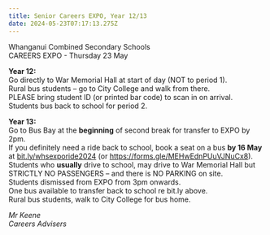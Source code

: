 ```yaml
---
title: Senior Careers EXPO, Year 12/13
date: 2024-05-23T07:17:13.275Z
---
```

Whanganui Combined Secondary Schools  
CAREERS EXPO - Thursday 23 May  

**Year 12:**  
Go directly to War Memorial Hall at start of day (NOT to period 1).  
Rural bus students – go to City College and walk from there.  
PLEASE bring student ID (or printed bar code) to scan in on arrival.  
Students bus back to school for period 2.

**Year 13:**  
Go to Bus Bay at the **beginning** of second break for transfer to EXPO by 2pm.  
If you definitely need a ride back to school, book a seat on a bus **by 16 May** at
[bit.ly/whsexporide2024](https://docs.google.com/forms/d/e/1FAIpQLSfmymnm8MXVNSTAUI0egxT6_biBms7nudTPDlS07lbHyqPB3g/viewform) (or https://forms.gle/MEHwEdnPUuVJNuCx8).  
Students who **usually** drive to school, may drive to War Memorial Hall but STRICTLY NO PASSENGERS – and there is NO PARKING on site.  
Students dismissed from EXPO from 3pm onwards.  
One bus available to transfer back to school re bit.ly above.  
Rural bus students, walk to City College for bus home.

*Mr Keene  
Careers Advisers*